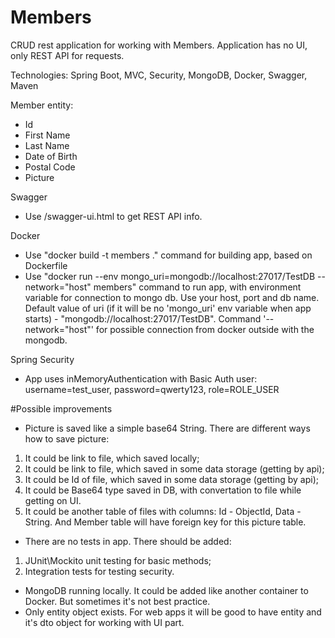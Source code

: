 # Members
CRUD rest application for working with Members. Application has no UI, only REST API for requests.

Technologies: Spring Boot, MVC, Security, MongoDB, Docker, Swagger, Maven

Member entity:
- Id
- First Name
- Last Name
- Date of Birth
- Postal Code
- Picture

Swagger
* Use /swagger-ui.html to get REST API info.

Docker
* Use "docker build -t members ." command for building app, based on Dockerfile
* Use "docker run --env mongo_uri=mongodb://localhost:27017/TestDB --network="host" members" command to run app, 
with environment variable for connection to mongo db. Use your host, port and db name. 
Default value of uri (if it will be no 'mongo_uri' env variable when app starts) - "mongodb://localhost:27017/TestDB".
Command '--network="host"' for possible connection from docker outside with the mongodb.

Spring Security
* App uses inMemoryAuthentication with Basic Auth user: username=test_user, password=qwerty123, role=ROLE_USER

#Possible improvements
* Picture is saved like a simple base64 String. There are different ways how to save picture: 
1) It could be link to file, which saved locally;
2) It could be link to file, which saved in some data storage (getting by api);
3) It could be Id of file, which saved in some data storage (getting by api);
4) It could be Base64 type saved in DB, with convertation to file while getting on UI.
5) It could be another table of files with columns: Id - ObjectId, Data - String. 
  And Member table will have foreign key for this picture table.

* There are no tests in app. There should be added:
1) JUnit\Mockito unit testing for basic methods;
2) Integration tests for testing security.

* MongoDB running locally. It could be added like another container to Docker. But sometimes it's not best practice.
* Only entity object exists. For web apps it will be good to have entity and it's dto object for working with UI part.


